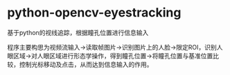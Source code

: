 # python-opencv-eyestracking
基于python的视线追踪，根据瞳孔位置进行信息输入

程序主要构思为视频流输入->读取帧图片->识别图片上的人脸->限定ROI，识别人眼区域->对人眼区域进行形态学操作，得到瞳孔位置->将瞳孔位置与基准位置比较，控制光标移动及点击，从而达到信息输入的作用。
